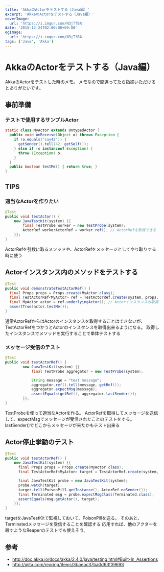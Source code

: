 ```yaml
---
title: 'AkkaのActorをテストする（Java編）'
excerpt: 'AkkaのActorをテストする（Java編）'
coverImage: 
  url: 'https://i.imgur.com/N3jTfBA'
date: '2015-12-24T02:00:00+09:00'
ogImage:
  url: 'https://i.imgur.com/N3jTfBA'
tags: ['Java', 'Akka']
---
```


# AkkaのActorをテストする（Java編）

AkkaのActorをテストした時のメモ。
メモなので間違ってたら指摘いただけるとありがたいです。

## 事前準備

### テストで使用するサンプルActor

```java
static class MyActor extends UntypedActor {
  public void onReceive(Object o) throws Exception {
    if (o.equals("say42")) {
      getSender().tell(42, getSelf());
    } else if (o instanceof Exception) {
      throw (Exception) o;
    }
  }
  public boolean testMe() { return true; }
}
```

## TIPS

### 適当なActorを作りたい

```java
@Test
public void testActor() {
    new JavaTestKit(system) {{
        final TestProbe worker = new TestProbe(system);
        ActorRef workerActorRef = worker.ref(); // ActorRefを取得できる
    }};
}
```

ActorRefを引数に取るメソッドや、ActorRefをメッセージとしてやり取りする時に使う

## Actorインスタンス内のメソッドをテストする

```java
@Test
public void demonstrateTestActorRef() {
  final Props props = Props.create(MyActor.class);
  final TestActorRef<MyActor> ref = TestActorRef.create(system, props, "testA");
  final MyActor actor = ref.underlyingActor(); // Actorインスタンスの取得
  assertTrue(actor.testMe());
}
```

通常ActorRefからはActorのインスタンスを取得することはできないが、
TestActorRefをつかうとActorのインスタンスを取得出来るようになる。
取得したインスタンスでメソッドを実行することで単体テストする

### メッセージ受信のテスト
```java
@Test
public void testActorRef() {
        new JavaTestKit(system) {{
            final TestProbe aggregator = new TestProbe(system);

            String message = "test message";
            aggregator.ref().tell(message, getRef());
            aggregator.expectMsg(message);
            assertEquals(getRef(), aggregator.lastSender());
        }};
}
```

TestProbeを使って適当なActorを作る。
ActorRefを取得してメッセージを送信して、expectMsgでメッセージが受信されたことのテストをする。
lastSender()でどこからメッセージが来たかもテスト出来る


## Actor停止挙動のテスト

```java
@Test
public void testActorRef() {
    new JavaTestKit(system) {{
      final Props props = Props.create(MyActor.class);
      final TestActorRef<MyActor> target = TestActorRef.create(system, props, "testA");

      final JavaTestKit probe = new JavaTestKit(system);
      probe.watch(target);
      target.tell(PoisonPill.getInstance(), ActorRef.noSender());
      final Terminated msg = probe.expectMsgClass(Terminated.class);
      assertEquals(msg.getActor(), target);
    }};
}
```

targetをJavaTestKitで監視しておいて、PoisonPillを送る。
そのあと、Terminatedメッセージを受信することを確認する
応用すれば、他のアクターを殺すようなReaperのテストでも使えそう。



## 参考
* http://doc.akka.io/docs/akka/2.4.0/java/testing.html#Built-In_Assertions
* http://qiita.com/reoring/items/3baeac37ba0d63f39693
